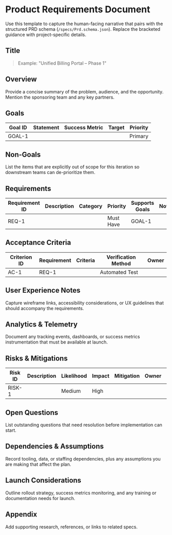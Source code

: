 # Product Requirements Document

Use this template to capture the human-facing narrative that pairs with the structured PRD schema (`/specs/Prd.schema.json`). Replace the bracketed guidance with project-specific details.

## Title
> Example: "Unified Billing Portal – Phase 1"

## Overview
Provide a concise summary of the problem, audience, and the opportunity. Mention the sponsoring team and any key partners.

## Goals
| Goal ID | Statement | Success Metric | Target | Priority |
| ------- | --------- | -------------- | ------ | -------- |
| GOAL-1  |           |                |        | Primary  |

## Non-Goals
List the items that are explicitly out of scope for this iteration so downstream teams can de-prioritize them.

## Requirements
| Requirement ID | Description | Category | Priority | Supports Goals | Notes |
| -------------- | ----------- | -------- | -------- | -------------- | ----- |
| REQ-1          |             |          | Must Have | GOAL-1         |       |

## Acceptance Criteria
| Criterion ID | Requirement | Criteria | Verification Method | Owner |
| ------------ | ----------- | -------- | ------------------- | ----- |
| AC-1         | REQ-1       |          | Automated Test      |       |

## User Experience Notes
Capture wireframe links, accessibility considerations, or UX guidelines that should accompany the requirements.

## Analytics & Telemetry
Document any tracking events, dashboards, or success metrics instrumentation that must be available at launch.

## Risks & Mitigations
| Risk ID | Description | Likelihood | Impact | Mitigation | Owner | Status |
| ------- | ----------- | ---------- | ------ | ---------- | ----- | ------ |
| RISK-1  |             | Medium     | High   |            |       | Open   |

## Open Questions
List outstanding questions that need resolution before implementation can start.

## Dependencies & Assumptions
Record tooling, data, or staffing dependencies, plus any assumptions you are making that affect the plan.

## Launch Considerations
Outline rollout strategy, success metrics monitoring, and any training or documentation needs for launch.

## Appendix
Add supporting research, references, or links to related specs.
